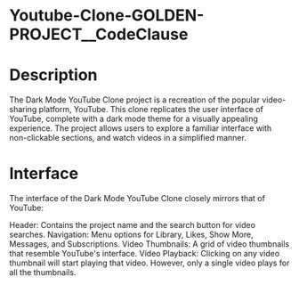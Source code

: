 # Youtube-Clone-GOLDEN-PROJECT__CodeClause
# Description
The Dark Mode YouTube Clone project is a recreation of the popular video-sharing platform, YouTube. This clone replicates the user interface of YouTube, complete with a dark mode theme for a visually appealing experience. The project allows users to explore a familiar interface with non-clickable sections, and watch videos in a simplified manner.
# Interface
The interface of the Dark Mode YouTube Clone closely mirrors that of YouTube:

Header: Contains the project name and the search button for video searches.
Navigation: Menu options for Library, Likes, Show More, Messages, and Subscriptions.
Video Thumbnails: A grid of video thumbnails that resemble YouTube's interface.
Video Playback: Clicking on any video thumbnail will start playing that video. However, only a single video plays for all the thumbnails.
